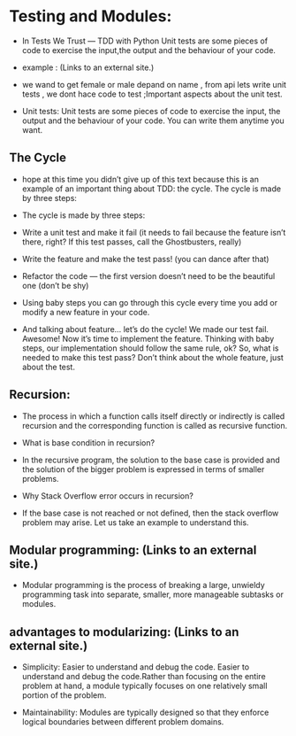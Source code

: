 # Testing and Modules:

* In Tests We Trust — TDD with Python Unit tests are some pieces of code to exercise the input,the output and the behaviour of your code.

* example : (Links to an external site.)

* we wand to get female or male depand on name , from api lets write unit tests , we dont hace code to test ;Important aspects about the unit test.

* Unit tests: Unit tests are some pieces of code to exercise the input, the output and the behaviour of your code. You can write them anytime you want.

## The Cycle

* hope at this time you didn’t give up of this text because this is an example of an important thing about TDD: the cycle. The cycle is made by three steps:

* The cycle is made by three steps:

- Write a unit test and make it fail (it needs to fail because the feature isn’t there, right? If this test passes, call the Ghostbusters, really)

- Write the feature and make the test pass! (you can dance after that)

- Refactor the code — the first version doesn’t need to be the beautiful one (don’t be shy)

- Using baby steps you can go through this cycle every time you add or modify a new feature in your code.

- And talking about feature… let’s do the cycle! We made our test fail. Awesome! Now it’s time to implement the feature. Thinking with baby steps, our implementation should follow the same rule, ok? So, what is needed to make this test pass? Don’t think about the whole feature, just about the test.

## Recursion:

* The process in which a function calls itself directly or indirectly is called recursion and the corresponding function is called as recursive function.

* What is base condition in recursion?

* In the recursive program, the solution to the base case is provided and the solution of the bigger problem is expressed in terms of smaller problems.

* Why Stack Overflow error occurs in recursion?

* If the base case is not reached or not defined, then the stack overflow problem may arise. Let us take an example to understand this.

## Modular programming: (Links to an external site.)

* Modular programming is the process of breaking a large, unwieldy programming task into separate, smaller, more manageable subtasks or modules.

## advantages to modularizing: (Links to an external site.)

* Simplicity: Easier to understand and debug the code. Easier to understand and debug the code.Rather than focusing on the entire problem at hand, a module typically focuses on one relatively small portion of the problem.

* Maintainability: Modules are typically designed so that they enforce logical boundaries between different problem domains.